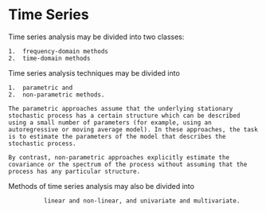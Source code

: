 # Time Series
Time series analysis may be divided into two classes: 
        
    1.	frequency-domain methods 
    2.	time-domain methods

Time series analysis techniques may be divided into 

    1.	parametric and
    2.	non-parametric methods. 

    The parametric approaches assume that the underlying stationary stochastic process has a certain structure which can be described using a small number of parameters (for example, using an autoregressive or moving average model). In these approaches, the task is to estimate the parameters of the model that describes the stochastic process. 

    By contrast, non-parametric approaches explicitly estimate the covariance or the spectrum of the process without assuming that the process has any particular structure.

Methods of time series analysis may also be divided into 
            
              linear and non-linear, and univariate and multivariate.
